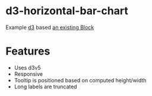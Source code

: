 d3-horizontal-bar-chart
=======================

Example [d3](https://d3js.org/) based
[an existing Block](https://bl.ocks.org/alandunning/7008d0332cc28a826b37b3cf6e7bd998)

Features
========
- Uses d3v5
- Responsive
- Tooltip is positioned based on computed height/width
- Long labels are truncated
